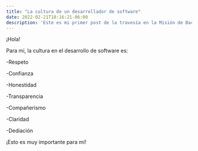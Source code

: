 ```yaml
---
title: "La cultura de un desarrollador de software"
date: 2022-02-21T18:16:21-06:00
description: 'Este es mi primer post de la travesía en la Misión de Backend con Node JS de Launch X.'
---
```


¡Hola!

Para mi, la cultura en el desarrollo de software es: 

-Respeto

-Confianza

-Honestidad

-Transparencia

-Compañerismo

-Claridad

-Dediación

¡Esto es muy importante para mí!
